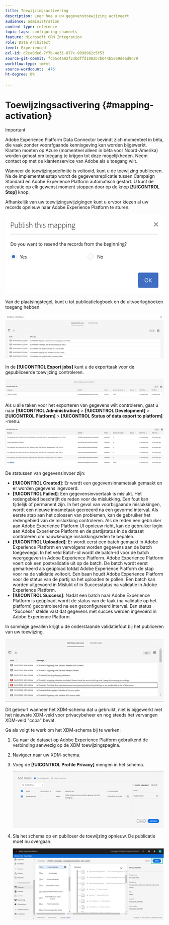 ```yaml
---
title: Toewijzingsactivering
description: Leer hoe u uw gegevenstoewijzing activeert
audience: administration
content-type: reference
topic-tags: configuring-channels
feature: Microsoft CRM Integration
role: Data Architect
level: Experienced
exl-id: d7ca0de6-7f7b-4e31-877c-909d962c5f53
source-git-commit: fcb5c4a92f23bdffd1082b7b044b5859dead9d70
workflow-type: tm+mt
source-wordcount: '476'
ht-degree: 0%

---
```


# Toewijzingsactivering {#mapping-activation}

>[!IMPORTANT]
>
>Adobe Experience Platform Data Connector bevindt zich momenteel in bèta, die vaak zonder voorafgaande kennisgeving kan worden bijgewerkt. Klanten moeten op Azure (momenteel alleen in bèta voor Noord-Amerika) worden gehost om toegang te krijgen tot deze mogelijkheden. Neem contact op met de klantenservice van Adobe als u toegang wilt.

Wanneer de toewijzingsdefinitie is voltooid, kunt u de toewijzing publiceren. Na de implementatiestap wordt de gegevensreplicatie tussen Campaign Standard en Adobe Experience Platform automatisch gestart. U kunt de replicatie op elk gewenst moment stoppen door op de knop **[!UICONTROL Stop]** knop.

Afhankelijk van uw toewijzingswijzigingen kunt u ervoor kiezen al uw records opnieuw naar Adobe Experience Platform te sturen.

![](assets/aep_publishmapping.png)

Van de plaatsingstegel, kunt u tot publicatielogboek en de uitvoerlogboeken toegang hebben.

![](assets/aep_publog.png)

In de **[!UICONTROL Export jobs]** kunt u de exporttaak voor de gepubliceerde toewijzing controleren.

![](assets/aep_jobstatus.png)

Als u alle taken voor het exporteren van gegevens wilt controleren, gaat u naar **[!UICONTROL Administration]** > **[!UICONTROL Development]** > **[!UICONTROL Platform]** > **[!UICONTROL Status of data export to platform]** -menu.

![](assets/aep_statusmapping.png)

De statussen van gegevensinvoer zijn:

* **[!UICONTROL Created]**: Er wordt een gegevensinnametaak gemaakt en er worden gegevens ingevoerd.
* **[!UICONTROL Failed]**: Een gegevensinvoertaak is mislukt. Het redengebied beschrijft de reden voor de mislukking. Een fout kan tijdelijk of permanent zijn. In het geval van voorbijgaande mislukkingen, wordt een nieuwe innametaak gecreeerd na een gevormd interval. Als eerste stap aan het oplossen van problemen, kan de gebruiker het redengebied van de mislukking controleren. Als de reden een gebruiker aan Adobe Experience Platform UI opnieuw richt, kan de gebruiker login aan Adobe Experience Platform en de partijstatus in de dataset controleren om nauwkeurige mislukkingsreden te bepalen.
* **[!UICONTROL Uploaded]**: Er wordt eerst een batch gemaakt in Adobe Experience Platform en vervolgens worden gegevens aan de batch toegevoegd. In het veld Batch-id wordt de batch-id voor de batch weergegeven in Adobe Experience Platform. Adobe Experience Platform voert ook een postvalidatie uit op de batch. De batch wordt eerst gemarkeerd als geüpload totdat Adobe Experience Platform de stap voor na de validatie voltooit. Een baan houdt Adobe Experience Platform voor de status van de partij na het uploaden te pollen. Een batch kan worden uitgevoerd in Mislukt of in Successtatus na validatie in Adobe Experience Platform.
* **[!UICONTROL Success]**: Nadat een batch naar Adobe Experience Platform is geüpload, wordt de status van de taak (na validatie op het platform) gecontroleerd na een geconfigureerd interval. Een status &quot;Success&quot; stelde vast dat gegevens met succes werden ingevoerd in Adobe Experience Platform.

In sommige gevallen krijgt u de onderstaande validatiefout bij het publiceren van uw toewijzing.

![](assets/aep_datamapping_ccpa.png)

Dit gebeurt wanneer het XDM-schema dat u gebruikt, niet is bijgewerkt met het nieuwste XDM-veld voor privacybeheer en nog steeds het vervangen XDM-veld &quot;ccpa&quot; bevat.

Ga als volgt te werk om het XDM-schema bij te werken:

1. Ga naar de dataset op Adobe Experience Platform gebruikend de verbinding aanwezig op de XDM toewijzingspagina.

1. Navigeer naar uw XDM-schema.

1. Voeg de **[!UICONTROL Profile Privacy]** mengen in het schema.

   ![](assets/aep_datamapping_privacyfield.png)

1. Sla het schema op en publiceer de toewijzing opnieuw. De publicatie moet nu overgaan.

   ![](assets/aep_save_mapping.png)

